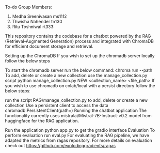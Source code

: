 To-do
Group Members:
1. Medha Sreenivasan ms1112
2. Thwisha Nahender tn130
3. Ritu Toshniwal rt333

This repository contains the codebase for a chatbot powered by the RAG (Retrieval-Augmented Generation) process and integrated with ChromaDB for efficient document storage and retrieval.

Setting up the ChromaDB
If you wish to set up the chromadb server locally follow the below steps

To start the chromadb server run the below command: chroma run --path <path to your DB>
To add, delete or create a new collection use the manage_collection.py script python manage_collection.py NEW <collection_name> <file_path>
If you wish to use chromadb on colab/local with a persist directory follow the below steps:

run the script RAG/manage_collection.py to add, delete or create a new collection
Use a persistent client to access the data chromadb.PersistentClient(path=<path to DB>)
Running the chatbot application
The functionality currently uses mistralai/Mistral-7B-Instruct-v0.2 model from huggingface for the RAG application.

Run the application python app.py to get the gradio interface
Evaluation
To perform evaluation run eval.py For evaluating the RAG pipeline, we have adapted the metrics from ragas repository. For more details on evaluation check out https://github.com/explodinggradients/ragas
